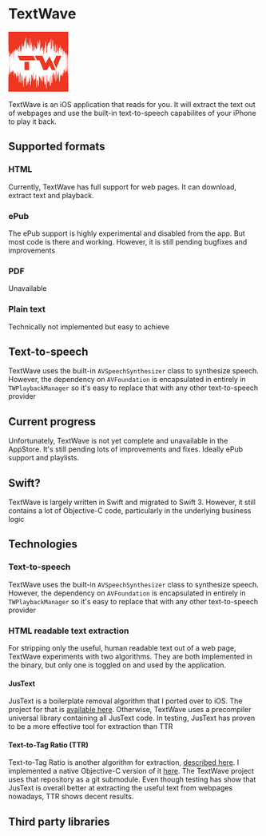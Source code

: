 # TextWave

![TextWave logo](TextWave/Resouces/Images/AppIcon.png)

TextWave is an iOS application that reads for you. It will extract the text out of webpages and use the built-in text-to-speech capabilites of your iPhone to play it back.

## Supported formats

### HTML

Currently, TextWave has full support for web pages. It can download, extract text and playback.

### ePub

The ePub support is highly experimental and disabled from the app. But most code is there and working. However, it is still pending bugfixes and improvements

### PDF

Unavailable

### Plain text

Technically not implemented but easy to achieve

## Text-to-speech

TextWave uses the built-in `AVSpeechSynthesizer` class to synthesize speech. However, the dependency on `AVFoundation` is encapsulated in entirely in `TWPlaybackManager` so it's easy to replace that with any other text-to-speech provider

## Current progress

Unfortunately, TextWave is not yet complete and unavailable in the AppStore. It's still pending lots of improvements and fixes. Ideally ePub support and playlists.

## Swift?

TextWave is largely written in Swift and migrated to Swift 3. However, it still contains a lot of Objective-C code, particularly in the underlying business logic

## Technologies

### Text-to-speech

TextWave uses the built-in `AVSpeechSynthesizer` class to synthesize speech. However, the dependency on `AVFoundation` is encapsulated in entirely in `TWPlaybackManager` so it's easy to replace that with any other text-to-speech provider

### HTML readable text extraction

For stripping only the useful, human readable text out of a web page, TextWave experiments with two algorithms. They are both implemented in the binary, but only one is toggled on and used by the application.

#### JusText

JusText is a boilerplate removal algorithm that I ported over to iOS. The project for that is [available here](https://github.com/nsobadzhiev/JusText_iOS). Otherwise, TextWave uses a precompiler universal library containing all JusText code. In testing, JusText has proven to be a more effective tool for extraction than TTR

#### Text-to-Tag Ratio (TTR)

Text-to-Tag Ratio is another algorithm for extraction, [described here](https://www3.nd.edu/~tweninge/pubs/WH_TIR08.pdf). I implemented a native Objective-C version of it [here](https://github.com/nsobadzhiev/TTR). The TextWave project uses that repository as a git submodule. Even though testing has show that JusText is overall better at extracting the useful text from webpages nowadays, TTR shows decent results.

## Third party libraries

